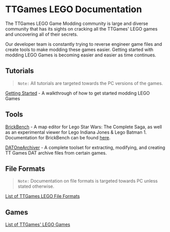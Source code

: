 TTGames LEGO Documentation
============

The TTGames LEGO Game Modding community is large and diverse community that has its sights on cracking all the TTGames' LEGO games and uncovering all of their secrets.

Our developer team is constantly trying to reverse engineer game files and create tools to make modding these games easier. Getting started with modding LEGO Games is becoming easier and easier as time continues.

## Tutorials

>`Note:` All tutorials are targeted towards the PC versions of the games.

[Getting Started](tutorials/getting-started.md) - A walkthrough of how to get started modding LEGO Games

## Tools

[BrickBench](https://github.com/BrickBench/BrickBench) - A map editor for Lego Star Wars: The Complete Saga, as well as an experimental viewer for Lego Indiana Jones & Lego Batman 1. Documentation for BrickBench can be found [here](https://brickbench.readthedocs.io/).


[DATOneArchiver](https://github.com/IsaMorphic/DATOneArchiver) - A complete toolset for extracting, modifying, and creating TT Games DAT archive files from certain games.

## File Formats

>`Note:` Documentation on file formats is targeted towards PC unless stated otherwise.

[List of TTGames LEGO File Formats](file-formats/index.md)

## Games
[List of TTGames' LEGO Games](games/index.md)
